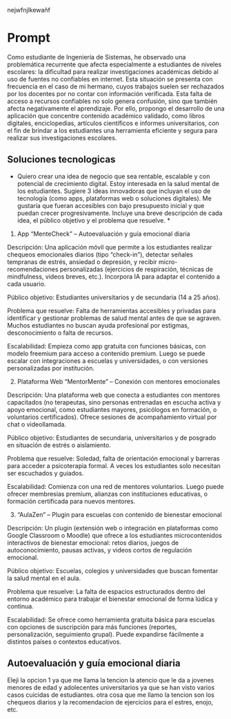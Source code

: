 nejwfnjlkewañf
# Prompt 

Como estudiante de Ingeniería de Sistemas, he observado una problemática recurrente que afecta especialmente a estudiantes de niveles escolares: la dificultad para realizar investigaciones académicas debido al uso de fuentes no confiables en internet. Esta situación se presenta con frecuencia en el caso de mi hermano, cuyos trabajos suelen ser rechazados por los docentes por no contar con información verificada. Esta falta de acceso a recursos confiables no solo genera confusión, sino que también afecta negativamente el aprendizaje. Por ello, propongo el desarrollo de una aplicación que concentre contenido académico validado, como libros digitales, enciclopedias, artículos científicos e informes universitarios, con el fin de brindar a los estudiantes una herramienta eficiente y segura para realizar sus investigaciones escolares.

## Soluciones tecnologicas 

* Quiero crear una idea de negocio que sea rentable, escalable y con potencial de crecimiento digital. Estoy interesada en la salud mental de los estudiantes. Sugiere 3 ideas innovadoras que incluyan el uso de tecnología (como apps, plataformas web o soluciones digitales). Me gustaría que fueran accesibles con bajo presupuesto inicial y que puedan crecer progresivamente. Incluye una breve descripción de cada idea, el público objetivo y el problema que resuelve. *

1. App “MenteCheck” – Autoevaluación y guía emocional diaria

Descripción:
Una aplicación móvil que permite a los estudiantes realizar chequeos emocionales diarios (tipo “check-in”), detectar señales tempranas de estrés, ansiedad o depresión, y recibir micro-recomendaciones personalizadas (ejercicios de respiración, técnicas de mindfulness, videos breves, etc.). Incorpora IA para adaptar el contenido a cada usuario.

Público objetivo:
Estudiantes universitarios y de secundaria (14 a 25 años).

Problema que resuelve:
Falta de herramientas accesibles y privadas para identificar y gestionar problemas de salud mental antes de que se agraven. Muchos estudiantes no buscan ayuda profesional por estigmas, desconocimiento o falta de recursos.

Escalabilidad:
Empieza como app gratuita con funciones básicas, con modelo freemium para acceso a contenido premium. Luego se puede escalar con integraciones a escuelas y universidades, o con versiones personalizadas por institución.

2. Plataforma Web “MentorMente” – Conexión con mentores emocionales

Descripción:
Una plataforma web que conecta a estudiantes con mentores capacitados (no terapeutas, sino personas entrenadas en escucha activa y apoyo emocional, como estudiantes mayores, psicólogos en formación, o voluntarios certificados). Ofrece sesiones de acompañamiento virtual por chat o videollamada.

Público objetivo:
Estudiantes de secundaria, universitarios y de posgrado en situación de estrés o aislamiento.

Problema que resuelve:
Soledad, falta de orientación emocional y barreras para acceder a psicoterapia formal. A veces los estudiantes solo necesitan ser escuchados y guiados.

Escalabilidad:
Comienza con una red de mentores voluntarios. Luego puede ofrecer membresías premium, alianzas con instituciones educativas, o formación certificada para nuevos mentores.

3. “AulaZen” – Plugin para escuelas con contenido de bienestar emocional

Descripción:
Un plugin (extensión web o integración en plataformas como Google Classroom o Moodle) que ofrece a los estudiantes microcontenidos interactivos de bienestar emocional: retos diarios, juegos de autoconocimiento, pausas activas, y videos cortos de regulación emocional.

Público objetivo:
Escuelas, colegios y universidades que buscan fomentar la salud mental en el aula.

Problema que resuelve:
La falta de espacios estructurados dentro del entorno académico para trabajar el bienestar emocional de forma lúdica y continua.

Escalabilidad:
Se ofrece como herramienta gratuita básica para escuelas con opciones de suscripción para más funciones (reportes, personalización, seguimiento grupal). Puede expandirse fácilmente a distintos países o contextos educativos.

## Autoevaluación y guía emocional diaria 

 Eleji la opcion 1 ya que me llama la tencion la atencio que le da a jovenes menores de edad y adolecentes universitarios ya que se han visto varios casos cuicidas de estudiantes. otra cosa que me llamo la tencion son los chequeos diarios y la recomendacion de ejercicios para el estres, enojo, etc. 
